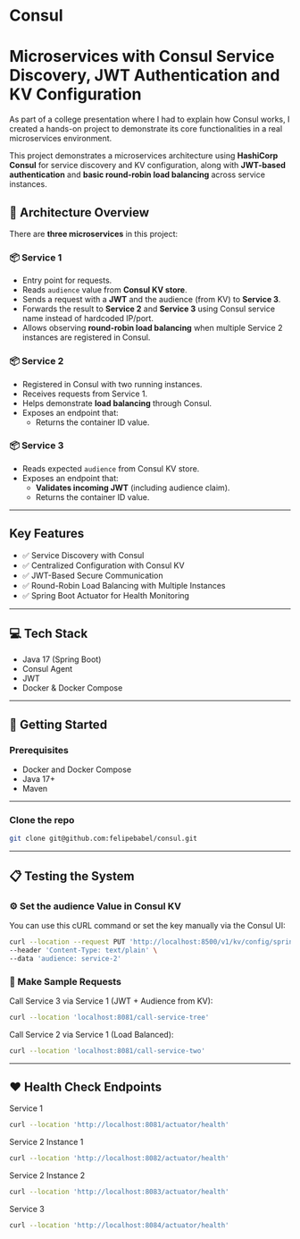 # Consul

# Microservices with Consul Service Discovery, JWT Authentication and KV Configuration

As part of a college presentation where I had to explain how Consul works, I created a hands-on project to demonstrate its core functionalities in a real microservices environment.



This project demonstrates a microservices architecture using **HashiCorp Consul** for service discovery and KV configuration, along with **JWT-based authentication** and **basic round-robin load balancing** across service instances.

## 🧩 Architecture Overview

There are **three microservices** in this project:

### 📦 Service 1
- Entry point for requests.
- Reads `audience` value from **Consul KV store**.
- Sends a request with a **JWT** and the audience (from KV) to **Service 3**.
- Forwards the result to **Service 2** and **Service 3** using Consul service name instead of hardcoded IP/port.
- Allows observing **round-robin load balancing** when multiple Service 2 instances are registered in Consul.

### 📦 Service 2
- Registered in Consul with two running instances.
- Receives requests from Service 1.
- Helps demonstrate **load balancing** through Consul.
- Exposes an endpoint that:
  - Returns the container ID value.

### 📦 Service 3
- Reads expected `audience` from Consul KV store.
- Exposes an endpoint that:
    - **Validates incoming JWT** (including audience claim).
    - Returns the container ID value.
---

##  Key Features

- ✅ Service Discovery with Consul
- ✅ Centralized Configuration with Consul KV
- ✅ JWT-Based Secure Communication
- ✅ Round-Robin Load Balancing with Multiple Instances
- ✅ Spring Boot Actuator for Health Monitoring
---

## 💻 Tech Stack

- Java 17 (Spring Boot)
- Consul Agent 
- JWT 
- Docker & Docker Compose

---

## 🚀 Getting Started

### Prerequisites

- Docker and Docker Compose
- Java 17+
- Maven
---
### Clone the repo

```bash
git clone git@github.com:felipebabel/consul.git
```
---
## 📋 Testing the System

### ⚙️ Set the audience Value in Consul KV

You can use this cURL command or set the key manually via the Consul UI:

```bash
curl --location --request PUT 'http://localhost:8500/v1/kv/config/springbootconsul/data' \
--header 'Content-Type: text/plain' \
--data 'audience: service-2'
```
### 📂 Make Sample Requests

Call Service 3 via Service 1 (JWT + Audience from KV):
```bash
curl --location 'localhost:8081/call-service-tree'
```
Call Service 2 via Service 1 (Load Balanced):

```bash
curl --location 'localhost:8081/call-service-two'
```
---
## ❤️ Health Check Endpoints
Service 1
```bash
curl --location 'http://localhost:8081/actuator/health'
```
Service 2 Instance 1
```bash
curl --location 'http://localhost:8082/actuator/health'
```
Service 2 Instance 2

```bash
curl --location 'http://localhost:8083/actuator/health'
```
Service 3

```bash
curl --location 'http://localhost:8084/actuator/health'
```
